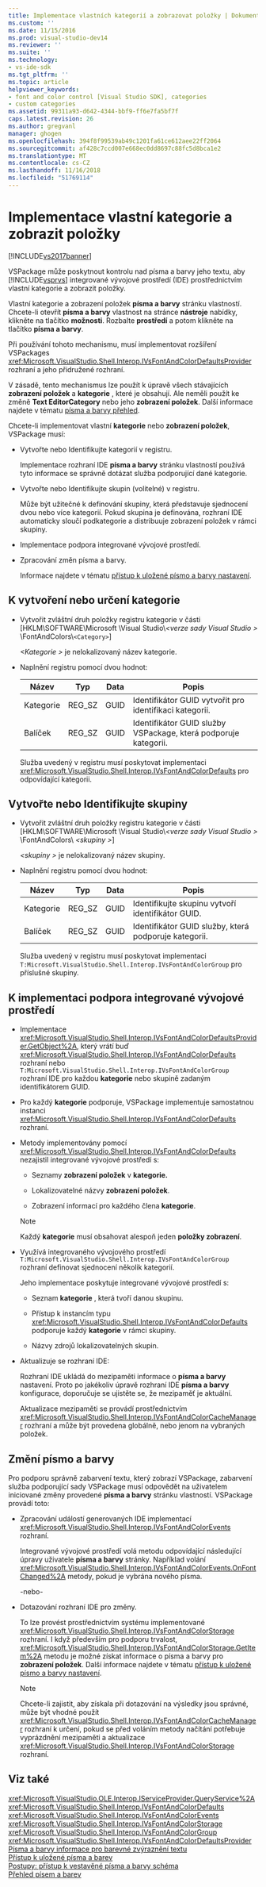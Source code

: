 ```yaml
---
title: Implementace vlastních kategorií a zobrazovat položky | Dokumentace Microsoftu
ms.custom: ''
ms.date: 11/15/2016
ms.prod: visual-studio-dev14
ms.reviewer: ''
ms.suite: ''
ms.technology:
- vs-ide-sdk
ms.tgt_pltfrm: ''
ms.topic: article
helpviewer_keywords:
- font and color control [Visual Studio SDK], categories
- custom categories
ms.assetid: 99311a93-d642-4344-bbf9-ff6e7fa5bf7f
caps.latest.revision: 26
ms.author: gregvanl
manager: ghogen
ms.openlocfilehash: 394f8f99539ab49c1201fa61ce612aee22ff2064
ms.sourcegitcommit: af428c7ccd007e668ec0dd8697c88fc5d8bca1e2
ms.translationtype: MT
ms.contentlocale: cs-CZ
ms.lasthandoff: 11/16/2018
ms.locfileid: "51769114"
---
```

# <a name="implementing-custom-categories-and-display-items"></a>Implementace vlastní kategorie a zobrazit položky
[!INCLUDE[vs2017banner](../includes/vs2017banner.md)]

VSPackage může poskytnout kontrolu nad písma a barvy jeho textu, aby [!INCLUDE[vsprvs](../includes/vsprvs-md.md)] integrované vývojové prostředí (IDE) prostřednictvím vlastní kategorie a zobrazit položky.  
  
 Vlastní kategorie a zobrazení položek **písma a barvy** stránku vlastností. Chcete-li otevřít **písma a barvy** vlastnost na stránce **nástroje** nabídky, klikněte na tlačítko **možnosti**. Rozbalte **prostředí** a potom klikněte na tlačítko **písma a barvy**.  
  
 Při používání tohoto mechanismu, musí implementovat rozšíření VSPackages <xref:Microsoft.VisualStudio.Shell.Interop.IVsFontAndColorDefaultsProvider> rozhraní a jeho přidružené rozhraní.  
  
 V zásadě, tento mechanismus lze použít k úpravě všech stávajících **zobrazení položek** a **kategorie** , které je obsahují. Ale neměli použít ke změně **Text EditorCategory** nebo jeho **zobrazení položek**. Další informace najdete v tématu [písma a barvy přehled](../extensibility/font-and-color-overview.md).  
  
 Chcete-li implementovat vlastní **kategorie** nebo **zobrazení položek**, VSPackage musí:  
  
- Vytvořte nebo Identifikujte kategorií v registru.  
  
   Implementace rozhraní IDE **písma a barvy** stránku vlastností používá tyto informace se správně dotázat služba podporující dané kategorie.  
  
- Vytvořte nebo Identifikujte skupin (volitelné) v registru.  
  
   Může být užitečné k definování skupiny, která představuje sjednocení dvou nebo více kategorií. Pokud skupina je definována, rozhraní IDE automaticky sloučí podkategorie a distribuuje zobrazení položek v rámci skupiny.  
  
- Implementace podpora integrované vývojové prostředí.  
  
- Zpracování změn písma a barvy.  
  
  Informace najdete v tématu [přístup k uložené písmo a barvy nastavení](../extensibility/accessing-stored-font-and-color-settings.md).  
  
## <a name="to-create-or-identify-categories"></a>K vytvoření nebo určení kategorie  
  
- Vytvořit zvláštní druh položky registru kategorie v části [HKLM\SOFTWARE\Microsoft \Visual Studio\\*\<verze sady Visual Studio >* \FontAndColors\\`<Category>`]  
  
   *\<Kategorie >* je nelokalizovaný název kategorie.  
  
- Naplnění registru pomocí dvou hodnot:  
  
  |Název|Typ|Data|Popis|  
  |----------|----------|----------|-----------------|  
  |Kategorie|REG_SZ|GUID|Identifikátor GUID vytvořit pro identifikaci kategorii.|  
  |Balíček|REG_SZ|GUID|Identifikátor GUID služby VSPackage, která podporuje kategorii.|  
  
  Služba uvedený v registru musí poskytovat implementaci <xref:Microsoft.VisualStudio.Shell.Interop.IVsFontAndColorDefaults> pro odpovídající kategorii.  
  
## <a name="to-create-or-identify-groups"></a>Vytvořte nebo Identifikujte skupiny  
  
- Vytvořit zvláštní druh položky registru kategorie v části [HKLM\SOFTWARE\Microsoft \Visual Studio\\*\<verze sady Visual Studio >* \FontAndColors\\  *\<skupiny >*]  
  
   *\<skupiny >* je nelokalizovaný název skupiny.  
  
- Naplnění registru pomocí dvou hodnot:  
  
  |Název|Typ|Data|Popis|  
  |----------|----------|----------|-----------------|  
  |Kategorie|REG_SZ|GUID|Identifikujte skupinu vytvoří identifikátor GUID.|  
  |Balíček|REG_SZ|GUID|Identifikátor GUID služby, která podporuje kategorii.|  
  
  Služba uvedený v registru musí poskytovat implementaci `T:Microsoft.VisualStudio.Shell.Interop.IVsFontAndColorGroup` pro příslušné skupiny.  
  
## <a name="to-implement-ide-support"></a>K implementaci podpora integrované vývojové prostředí  
  
- Implementace <xref:Microsoft.VisualStudio.Shell.Interop.IVsFontAndColorDefaultsProvider.GetObject%2A>, který vrátí buď <xref:Microsoft.VisualStudio.Shell.Interop.IVsFontAndColorDefaults> rozhraní nebo `T:Microsoft.VisualStudio.Shell.Interop.IVsFontAndColorGroup` rozhraní IDE pro každou **kategorie** nebo skupině zadaným identifikátorem GUID.  
  
- Pro každý **kategorie** podporuje, VSPackage implementuje samostatnou instanci <xref:Microsoft.VisualStudio.Shell.Interop.IVsFontAndColorDefaults> rozhraní.  
  
- Metody implementovány pomocí <xref:Microsoft.VisualStudio.Shell.Interop.IVsFontAndColorDefaults> nezajistil integrované vývojové prostředí s:  
  
  -   Seznamy **zobrazení položek** v **kategorie.**  
  
  -   Lokalizovatelné názvy **zobrazení položek**.  
  
  -   Zobrazení informací pro každého člena **kategorie**.  
  
  > [!NOTE]
  >  Každý **kategorie** musí obsahovat alespoň jeden **položky zobrazení**.  
  
- Využívá integrovaného vývojového prostředí `T:Microsoft.VisualStudio.Shell.Interop.IVsFontAndColorGroup` rozhraní definovat sjednocení několik kategorií.  
  
   Jeho implementace poskytuje integrované vývojové prostředí s:  
  
  -   Seznam **kategorie** , která tvoří danou skupinu.  
  
  -   Přístup k instancím typu <xref:Microsoft.VisualStudio.Shell.Interop.IVsFontAndColorDefaults> podporuje každý **kategorie** v rámci skupiny.  
  
  -   Názvy zdrojů lokalizovatelných skupin.  
  
- Aktualizuje se rozhraní IDE:  
  
   Rozhraní IDE ukládá do mezipaměti informace o **písma a barvy** nastavení. Proto po jakékoliv úpravě rozhraní IDE **písma a barvy** konfigurace, doporučuje se ujistěte se, že mezipaměť je aktuální.  
  
  Aktualizace mezipaměti se provádí prostřednictvím <xref:Microsoft.VisualStudio.Shell.Interop.IVsFontAndColorCacheManager> rozhraní a může být provedena globálně, nebo jenom na vybraných položek.  
  
## <a name="to-handle-font-and-color-changes"></a>Změní písmo a barvy  
 Pro podporu správně zabarvení textu, který zobrazí VSPackage, zabarvení služba podporující sady VSPackage musí odpovědět na uživatelem iniciované změny provedené **písma a barvy** stránku vlastností. VSPackage provádí toto:  
  
-   Zpracování událostí generovaných IDE implementací <xref:Microsoft.VisualStudio.Shell.Interop.IVsFontAndColorEvents> rozhraní.  
  
     Integrované vývojové prostředí volá metodu odpovídající následující úpravy uživatele **písma a barvy** stránky. Například volání <xref:Microsoft.VisualStudio.Shell.Interop.IVsFontAndColorEvents.OnFontChanged%2A> metody, pokud je vybrána nového písma.  
  
     -nebo-  
  
-   Dotazování rozhraní IDE pro změny.  
  
     To lze provést prostřednictvím systému implementované <xref:Microsoft.VisualStudio.Shell.Interop.IVsFontAndColorStorage> rozhraní. I když především pro podporu trvalost, <xref:Microsoft.VisualStudio.Shell.Interop.IVsFontAndColorStorage.GetItem%2A> metodu je možné získat informace o písma a barvy pro **zobrazení položek**. Další informace najdete v tématu [přístup k uložené písmo a barvy nastavení](../extensibility/accessing-stored-font-and-color-settings.md).  
  
    > [!NOTE]
    >  Chcete-li zajistit, aby získala při dotazování na výsledky jsou správné, může být vhodné použít <xref:Microsoft.VisualStudio.Shell.Interop.IVsFontAndColorCacheManager> rozhraní k určení, pokud se před voláním metody načítání potřebuje vyprázdnění mezipaměti a aktualizace <xref:Microsoft.VisualStudio.Shell.Interop.IVsFontAndColorStorage> rozhraní.  
  
## <a name="see-also"></a>Viz také  
 <xref:Microsoft.VisualStudio.OLE.Interop.IServiceProvider.QueryService%2A>   
 <xref:Microsoft.VisualStudio.Shell.Interop.IVsFontAndColorDefaults>   
 <xref:Microsoft.VisualStudio.Shell.Interop.IVsFontAndColorEvents>   
 <xref:Microsoft.VisualStudio.Shell.Interop.IVsFontAndColorStorage>   
 <xref:Microsoft.VisualStudio.Shell.Interop.IVsFontAndColorGroup>   
 <xref:Microsoft.VisualStudio.Shell.Interop.IVsFontAndColorDefaultsProvider>   
 [Písma a barvy informace pro barevné zvýraznění textu](../extensibility/getting-font-and-color-information-for-text-colorization.md)   
 [Přístup k uložené písma a barev](../extensibility/accessing-stored-font-and-color-settings.md)   
 [Postupy: přístup k vestavěné písma a barvy schéma](../extensibility/how-to-access-the-built-in-fonts-and-color-scheme.md)   
 [Přehled písem a barev](../extensibility/font-and-color-overview.md)


